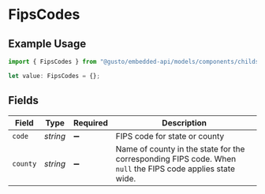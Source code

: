 # FipsCodes

## Example Usage

```typescript
import { FipsCodes } from "@gusto/embedded-api/models/components/childsupportdata.js";

let value: FipsCodes = {};
```

## Fields

| Field                                                                                                      | Type                                                                                                       | Required                                                                                                   | Description                                                                                                |
| ---------------------------------------------------------------------------------------------------------- | ---------------------------------------------------------------------------------------------------------- | ---------------------------------------------------------------------------------------------------------- | ---------------------------------------------------------------------------------------------------------- |
| `code`                                                                                                     | *string*                                                                                                   | :heavy_minus_sign:                                                                                         | FIPS code for state or county                                                                              |
| `county`                                                                                                   | *string*                                                                                                   | :heavy_minus_sign:                                                                                         | Name of county in the state for the corresponding FIPS code. When `null` the FIPS code applies state wide. |